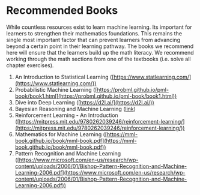 # Recommended Books

While countless resources exist to learn machine learning. Its important for learners to strengthen their mathematics foundations. This remains the single most important factor that can prevent learners from advancing beyond a certain point in their learning pathway. The books we recommend here will ensure that the learners build up the math literacy. We recommend working through the math sections from one of the textbooks (i.e. solve all chapter exercises).

1. An Introduction to Statistical Learning ([https://www.statlearning.com/](https://www.statlearning.com/))
2. Probabilistic Machine Learning ([https://probml.github.io/pml-book/book1.html](https://probml.github.io/pml-book/book1.html))
3. Dive into Deep Learning ([https://d2l.ai/](https://d2l.ai/))
4. Bayesian Reasoning and Machine Learning ([link](https://github.com/snowdj/CS228_PGM/blob/master/books/Bayesian%20Reasoning%20and%20Machine%20Learning%20by%20David%20Barber.pdf))
5. Reinforcement Learning - An Introduction ([https://mitpress.mit.edu/9780262039246/reinforcement-learning/](https://mitpress.mit.edu/9780262039246/reinforcement-learning/))
6. Mathematics for Machine Learning ([https://mml-book.github.io/book/mml-book.pdf](https://mml-book.github.io/book/mml-book.pdf))
7. Pattern Recognition and Machine Learning ([https://www.microsoft.com/en-us/research/wp-content/uploads/2006/01/Bishop-Pattern-Recognition-and-Machine-Learning-2006.pdf](https://www.microsoft.com/en-us/research/wp-content/uploads/2006/01/Bishop-Pattern-Recognition-and-Machine-Learning-2006.pdf))
